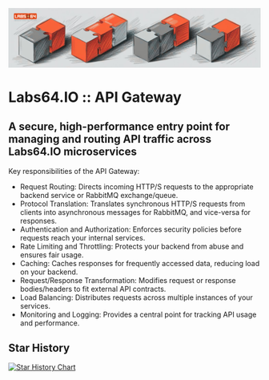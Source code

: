 <p align="center"><img src="https://raw.githubusercontent.com/Labs64/.github/refs/heads/master/assets/labs64-io-ecosystem.png"></p>

# Labs64.IO :: API Gateway
## A secure, high-performance entry point for managing and routing API traffic across Labs64.IO microservices

Key responsibilities of the API Gateway:

- Request Routing: Directs incoming HTTP/S requests to the appropriate backend service or RabbitMQ exchange/queue.
- Protocol Translation: Translates synchronous HTTP/S requests from clients into asynchronous messages for RabbitMQ, and vice-versa for responses.
- Authentication and Authorization: Enforces security policies before requests reach your internal services.
- Rate Limiting and Throttling: Protects your backend from abuse and ensures fair usage.
- Caching: Caches responses for frequently accessed data, reducing load on your backend.
- Request/Response Transformation: Modifies request or response bodies/headers to fit external API contracts.
- Load Balancing: Distributes requests across multiple instances of your services.
- Monitoring and Logging: Provides a central point for tracking API usage and performance.

## Star History

[![Star History Chart](https://api.star-history.com/svg?repos=Labs64/labs64.io-api-gateway&type=Date)](https://www.star-history.com/#Labs64/labs64.io-api-gateway&Date)
